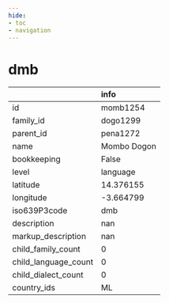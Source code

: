 ```yaml
---
hide:
- toc
- navigation
---
```

# dmb
|                      | info        |
|:---------------------|:------------|
| id                   | momb1254    |
| family_id            | dogo1299    |
| parent_id            | pena1272    |
| name                 | Mombo Dogon |
| bookkeeping          | False       |
| level                | language    |
| latitude             | 14.376155   |
| longitude            | -3.664799   |
| iso639P3code         | dmb         |
| description          | nan         |
| markup_description   | nan         |
| child_family_count   | 0           |
| child_language_count | 0           |
| child_dialect_count  | 0           |
| country_ids          | ML          |
